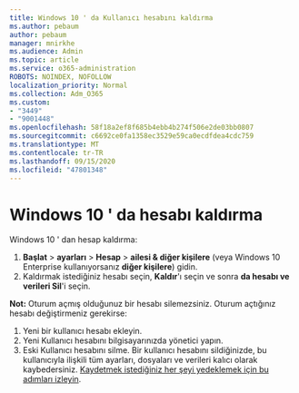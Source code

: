 ```yaml
---
title: Windows 10 ' da Kullanıcı hesabını kaldırma
ms.author: pebaum
author: pebaum
manager: mnirkhe
ms.audience: Admin
ms.topic: article
ms.service: o365-administration
ROBOTS: NOINDEX, NOFOLLOW
localization_priority: Normal
ms.collection: Adm_O365
ms.custom:
- "3449"
- "9001448"
ms.openlocfilehash: 58f18a2ef8f685b4ebb4b274f506e2de03bb0807
ms.sourcegitcommit: c6692ce0fa1358ec3529e59ca0ecdfdea4cdc759
ms.translationtype: MT
ms.contentlocale: tr-TR
ms.lasthandoff: 09/15/2020
ms.locfileid: "47801348"
---
```

# <a name="remove-an-account-in-windows-10"></a>Windows 10 ' da hesabı kaldırma

Windows 10 ' dan hesap kaldırma:

1. **Başlat**  >  **ayarları**  >  **Hesap**  >  **ailesi & diğer kişilere** (veya Windows 10 Enterprise kullanıyorsanız **diğer kişilere**) gidin.
2. Kaldırmak istediğiniz hesabı seçin, **Kaldır**'ı seçin ve sonra **da hesabı ve verileri Sil**'i seçin.
 
**Not:** Oturum açmış olduğunuz bir hesabı silemezsiniz.  Oturum açtığınız hesabı değiştirmeniz gerekirse:

1. Yeni bir kullanıcı hesabı ekleyin.
2. Yeni Kullanıcı hesabını bilgisayarınızda yönetici yapın.
3. Eski Kullanıcı hesabını silme. Bir kullanıcı hesabını sildiğinizde, bu kullanıcıyla ilişkili tüm ayarları, dosyaları ve verileri kalıcı olarak kaybedersiniz. [Kaydetmek istediğiniz her şeyi yedeklemek için bu adımları izleyin](https://support.microsoft.com/help/4027408/windows-10-backup-and-restore).